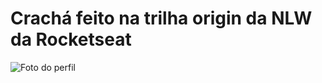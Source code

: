 # Crachá feito na trilha origin da NLW da Rocketseat
<div>
<img id="img"src="https://cdn.discordapp.com/attachments/807137496873566231/973392431808647208/unknown.png"alt="Foto do perfil"/>
 </div>
